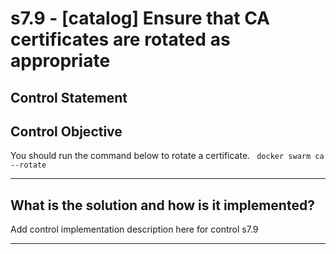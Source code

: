 # s7.9 - \[catalog\] Ensure that CA certificates are rotated as appropriate

## Control Statement

## Control Objective

You should run the command below to rotate a certificate.    ```  docker swarm ca --rotate  ```

______________________________________________________________________

## What is the solution and how is it implemented?

Add control implementation description here for control s7.9

______________________________________________________________________
